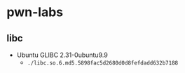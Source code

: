 # pwn-labs

## libc
- Ubuntu GLIBC 2.31-0ubuntu9.9
    - `./libc.so.6.md5.5898fac5d2680d0d8fefdadd632b7188`
